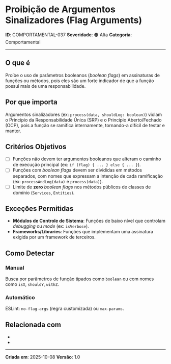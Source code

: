 # Proibição de Argumentos Sinalizadores (Flag Arguments)

**ID**: COMPORTAMENTAL-037
**Severidade**: 🟠 Alta
**Categoria**: Comportamental

---

## O que é

Proíbe o uso de parâmetros booleanos (*boolean flags*) em assinaturas de funções ou métodos, pois eles são um forte indicador de que a função possui mais de uma responsabilidade.

## Por que importa

Argumentos sinalizadores (ex: `process(data, shouldLog: boolean)`) violam o Princípio da Responsabilidade Única (SRP) e o Princípio Aberto/Fechado (OCP), pois a função se ramifica internamente, tornando-a difícil de testar e manter.

## Critérios Objetivos

- [ ] Funções não devem ter argumentos booleanos que alteram o caminho de execução principal (ex: `if (flag) { ... } else { ... }`).
- [ ] Funções com *boolean flags* devem ser divididas em métodos separados, com nomes que expressam a intenção de cada ramificação (ex: `processAndLog(data)` e `process(data)`).
- [ ] Limite de **zero** *boolean flags* nos métodos públicos de classes de domínio (`Services`, `Entities`).

## Exceções Permitidas

- **Módulos de Controle de Sistema**: Funções de baixo nível que controlam *debugging* ou *mode* (ex: `isVerbose`).
- **Frameworks/Libraries**: Funções que implementam uma assinatura exigida por um framework de terceiros.

## Como Detectar

### Manual
Busca por parâmetros de função tipados como `boolean` ou com nomes como `isX`, `shouldY`, `withZ`.

### Automático
ESLint: `no-flag-args` (regra customizada) ou `max-params`.

## Relacionada com

- [COMPORTAMENTAL-010]: reforça (SRP)
- [COMPORTAMENTAL-011]: reforça (OCP)

---

**Criada em**: 2025-10-08
**Versão**: 1.0
